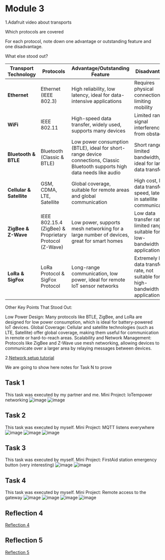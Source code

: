 # Module 3

1.Adafruit video about transports 

Which protocols are covered

For each protocol, note down one advantage or outstanding feature and one disadvantage.

What else stood out?


| **Transport Technology**        | **Protocols**                   | **Advantage/Outstanding Feature**                          | **Disadvantage**                                   |
|----------------------------------|---------------------------------|-----------------------------------------------------------|---------------------------------------------------|
| **Ethernet**                     | Ethernet (IEEE 802.3)           | High reliability, low latency, ideal for data-intensive applications | Requires physical connection, limiting mobility  |
| **WiFi**                         | IEEE 802.11                     | High-speed data transfer, widely used, supports many devices | Limited range, signal interference from obstacles |
| **Bluetooth & BTLE**             | Bluetooth (Classic & BTLE)      | Low power consumption (BTLE), ideal for short-range device connections, Classic Bluetooth supports high data needs like audio | Short range, limited bandwidth, not ideal for large data transfers |
| **Cellular & Satellite**         | GSM, CDMA, LTE, Satellite       | Global coverage, suitable for remote areas and global communication | High cost, low data transfer speed, latency in satellite communication |
| **ZigBee & Z-Wave**              | IEEE 802.15.4 (ZigBee) & Proprietary Protocol (Z-Wave) | Low power, supports mesh networking for a large number of devices, great for smart homes | Low data transfer rate, limited range, suitable for low-bandwidth applications |
| **LoRa & SigFox**                | LoRa Protocol & SigFox Protocol | Long-range communication, low power, ideal for remote IoT sensor networks | Extremely low data transfer rate, not suitable for high-bandwidth applications |


Other Key Points That Stood Out:

Low Power Design: Many protocols like BTLE, ZigBee, and LoRa are designed for low power consumption, which is ideal for battery-powered IoT devices.
Global Coverage: Cellular and satellite technologies (such as LTE, Satellite) offer global coverage, making them useful for communication in remote or hard-to-reach areas.
Scalability and Network Management: Protocols like ZigBee and Z-Wave use mesh networking, allowing devices to communicate over a larger area by relaying messages between devices.

2.[Network setup tutorial](https://github.com/Minnie1st/iot-portfolio-minnie/blob/ebba19fd932e32e6c03b80662270063f2d01e9f5/Module03/Network%20setup%20tutorial.md)



We are going to show here notes for Task N to prove


## Task 1

This task was executed by my partner and me.
Mini Project: IoTempower networking
![image](https://github.com/Minnie1st/iot-portfolio-minnie/blob/main/Module03/picture/2B9E385B-A23C-402B-A991-C2F7ACC2078A.JPG?raw=true)
![image](https://github.com/Minnie1st/iot-portfolio-minnie/blob/main/Module03/picture/IMG_9819.JPG?raw=true)



## Task 2

This task was executed by myself.
Mini Project: MQTT listens everywhere
![image](https://github.com/Minnie1st/iot-portfolio-minnie/blob/main/Module03/picture/IMG_9827.PNG?raw=true)
![image](https://github.com/Minnie1st/iot-portfolio-minnie/blob/main/Module03/picture/IMG_9828.JPG?raw=true)
![image](https://github.com/Minnie1st/iot-portfolio-minnie/blob/main/Module03/picture/IMG_9834.jpg?raw=true)


## Task 3

This task was executed by myself.
Mini Project: FirstAid station emergency button (very interesting)
![image](https://github.com/Minnie1st/iot-portfolio-minnie/blob/main/Module03/picture/WechatIMG405.png?raw=true)
![image](https://github.com/Minnie1st/iot-portfolio-minnie/blob/main/Module03/picture/IMG_9831.PNG?raw=true)

## Task 4

This task was executed by myself.
Mini Project: Remote access to the gateway
![image](https://github.com/Minnie1st/iot-portfolio-minnie/blob/main/Module03/picture/IMG_9843.PNG?raw=true)
![image](https://github.com/Minnie1st/iot-portfolio-minnie/blob/main/Module03/picture/IMG_9842.jpg?raw=true)
![image](https://github.com/Minnie1st/iot-portfolio-minnie/blob/main/Module03/picture/IMG_9845.JPG?raw=true)
![image](https://github.com/Minnie1st/iot-portfolio-minnie/blob/main/Module03/picture/IMG_9844.jpg?raw=true)

## Reflection 4
[Reflection 4](../Reflections/ref04.md)

## Reflection 5
[Reflection 5](../Reflections/ref05.md)
